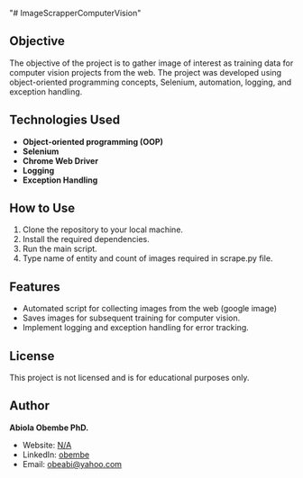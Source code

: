 "# ImageScrapperComputerVision" 

## Objective

The objective of the project is to gather image of interest as training data for computer vision projects from the web. The project was developed using object-oriented programming concepts, Selenium, automation, logging, and exception handling.

## Technologies Used

- **Object-oriented programming (OOP)**
- **Selenium**
- **Chrome Web Driver**
- **Logging**
- **Exception Handling**

## How to Use

1. Clone the repository to your local machine.
2. Install the required dependencies.
3. Run the main script.
4. Type name of entity and count of images required in scrape.py file.

## Features

- Automated script for collecting images  from the web (google image)
- Saves images for subsequent training for computer vision.
- Implement logging and exception handling for error tracking.

## License

This project is not licensed and is for educational purposes only.

## Author

**Abiola Obembe PhD.**
- Website: [N/A](link_to_website)
- LinkedIn: [obembe](https://www.linkedin.com/in/obembe/)
- Email: obeabi@yahoo.com
